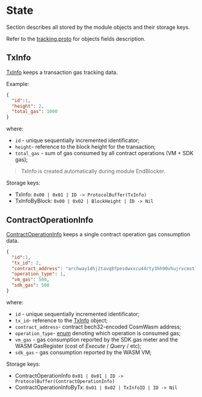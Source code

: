 <!--
order: 1
-->

# State

Section describes all stored by the module objects and their storage keys.

Refer to the
[tracking.proto](../../../proto/archway/tracking/v1beta1/tracking.proto) for
objects fields description.

## TxInfo

[TxInfo](../../../proto/archway/tracking/v1beta1/tracking.proto#L22) keeps a
transaction gas tracking data.

Example:

```json
{
  "id":1,
  "height": 2,
  "total_gas": 1000
}
```

where:

- `id` - unique sequentially incremented identificator;
- `height`- reference to the block height for the transaction;
- `total_gas` - sum of gas consumed by all contract operations (VM + SDK gas);

> TxInfo is created automatically during module EndBlocker.

Storage keys:

- TxInfo: `0x00 | 0x01 | ID -> ProtocolBuffer(TxInfo)`
- TxInfoByBlock: `0x00 | 0x02 | BlockHeight | ID -> Nil`

## ContractOperationInfo

[ContractOperationInfo](../../../proto/archway/tracking/v1beta1/tracking.proto#L36)
keeps a single contract operation gas consumption data.

```json
{
  "id":1,
  "tx_id": 2,
  "contract_address": "archway14hj2tavq8fpesdwxxcu44rty3hh90vhujrvcmstl4zr3txmfvw9sy85n2u",
  "operation_type": 1,
  "vm_gas": 500,
  "sdk_gas": 500
}
```

where:

- `id` - unique sequentially incremented identificator;
- `tx_id`- reference to the [TxInfo](./01\_state.md#TxInfo) object;
- `contract_address`- contract bech32-encoded CosmWasm address;
- `operation_type`-
  [enum](../../../proto/archway/tracking/v1beta1/tracking.proto#L9) denoting
  which operation is consumed gas;
- `vm_gas` - gas consumption reported by the SDK gas meter and the WASM
  GasRegister (cost of *Execute* / *Query* / etc);
- `sdk_gas` - gas consumption reported by the WASM VM;

Storage keys:

- ContractOperationInfo
  `0x01 | 0x01 | ID -> ProtocolBuffer(ContractOperationInfo)`
- ContractOperationInfoByTx: `0x01 | 0x02 | TxInfoID | ID -> Nil`
